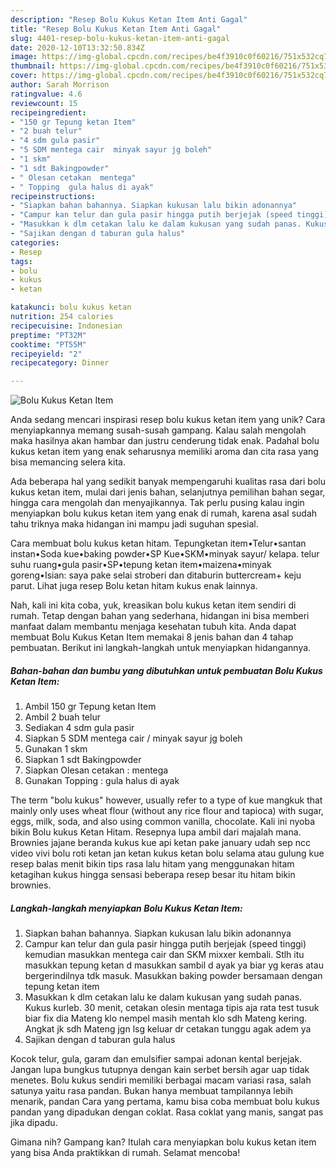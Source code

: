 ```yaml
---
description: "Resep Bolu Kukus Ketan Item Anti Gagal"
title: "Resep Bolu Kukus Ketan Item Anti Gagal"
slug: 4401-resep-bolu-kukus-ketan-item-anti-gagal
date: 2020-12-10T13:32:50.834Z
image: https://img-global.cpcdn.com/recipes/be4f3910c0f60216/751x532cq70/bolu-kukus-ketan-item-foto-resep-utama.jpg
thumbnail: https://img-global.cpcdn.com/recipes/be4f3910c0f60216/751x532cq70/bolu-kukus-ketan-item-foto-resep-utama.jpg
cover: https://img-global.cpcdn.com/recipes/be4f3910c0f60216/751x532cq70/bolu-kukus-ketan-item-foto-resep-utama.jpg
author: Sarah Morrison
ratingvalue: 4.6
reviewcount: 15
recipeingredient:
- "150 gr Tepung ketan Item"
- "2 buah telur"
- "4 sdm gula pasir"
- "5 SDM mentega cair  minyak sayur jg boleh"
- "1 skm"
- "1 sdt Bakingpowder"
- " Olesan cetakan  mentega"
- " Topping  gula halus di ayak"
recipeinstructions:
- "Siapkan bahan bahannya. Siapkan kukusan lalu bikin adonannya"
- "Campur kan telur dan gula pasir hingga putih berjejak (speed tinggi) kemudian masukkan mentega cair dan SKM mixxer kembali. Stlh itu masukkan tepung ketan d masukkan sambil d ayak ya biar yg keras atau bergerindilnya tdk masuk. Masukkan baking powder bersamaan dengan tepung ketan item"
- "Masukkan k dlm cetakan lalu ke dalam kukusan yang sudah panas. Kukus kurleb. 30 menit, cetakan olesin mentaga tipis aja rata test tusuk biar fix dia Mateng klo nempel masih mentah klo sdh Mateng kering. Angkat jk sdh Mateng jgn lsg keluar dr cetakan tunggu agak adem ya"
- "Sajikan dengan d taburan gula halus"
categories:
- Resep
tags:
- bolu
- kukus
- ketan

katakunci: bolu kukus ketan 
nutrition: 254 calories
recipecuisine: Indonesian
preptime: "PT32M"
cooktime: "PT55M"
recipeyield: "2"
recipecategory: Dinner

---
```



![Bolu Kukus Ketan Item](https://img-global.cpcdn.com/recipes/be4f3910c0f60216/751x532cq70/bolu-kukus-ketan-item-foto-resep-utama.jpg)

Anda sedang mencari inspirasi resep bolu kukus ketan item yang unik? Cara menyiapkannya memang susah-susah gampang. Kalau salah mengolah maka hasilnya akan hambar dan justru cenderung tidak enak. Padahal bolu kukus ketan item yang enak seharusnya memiliki aroma dan cita rasa yang bisa memancing selera kita.

Ada beberapa hal yang sedikit banyak mempengaruhi kualitas rasa dari bolu kukus ketan item, mulai dari jenis bahan, selanjutnya pemilihan bahan segar, hingga cara mengolah dan menyajikannya. Tak perlu pusing kalau ingin menyiapkan bolu kukus ketan item yang enak di rumah, karena asal sudah tahu triknya maka hidangan ini mampu jadi suguhan spesial.

Cara membuat bolu kukus ketan hitam. Tepungketan item•Telur•santan instan•Soda kue•baking powder•SP Kue•SKM•minyak sayur/ kelapa. telur suhu ruang•gula pasir•SP•tepung ketan item•maizena•minyak goreng•Isian: saya pake selai stroberi dan ditaburin buttercream+ keju parut. Lihat juga resep Bolu ketan hitam kukus enak lainnya.


Nah, kali ini kita coba, yuk, kreasikan bolu kukus ketan item sendiri di rumah. Tetap dengan bahan yang sederhana, hidangan ini bisa memberi manfaat dalam membantu menjaga kesehatan tubuh kita. Anda dapat membuat Bolu Kukus Ketan Item memakai 8 jenis bahan dan 4 tahap pembuatan. Berikut ini langkah-langkah untuk menyiapkan hidangannya.

<!--inarticleads1-->

##### Bahan-bahan dan bumbu yang dibutuhkan untuk pembuatan Bolu Kukus Ketan Item:

1. Ambil 150 gr Tepung ketan Item
1. Ambil 2 buah telur
1. Sediakan 4 sdm gula pasir
1. Siapkan 5 SDM mentega cair / minyak sayur jg boleh
1. Gunakan 1 skm
1. Siapkan 1 sdt Bakingpowder
1. Siapkan  Olesan cetakan : mentega
1. Gunakan  Topping : gula halus di ayak


The term &#34;bolu kukus&#34; however, usually refer to a type of kue mangkuk that mainly only uses wheat flour (without any rice flour and tapioca) with sugar, eggs, milk, soda, and also using common vanilla, chocolate. Kali ini nyoba bikin Bolu kukus Ketan Hitam. Resepnya lupa ambil dari majalah mana. Brownies jajane beranda kukus kue api ketan pake january udah sep ncc video vivi bolu roti ketan jan ketan kukus ketan bolu selama atau gulung kue resep balas menit bikin tips rasa lalu hitam yang menggunakan hitam ketagihan kukus hingga sensasi beberapa resep besar itu hitam bikin brownies. 

<!--inarticleads2-->

##### Langkah-langkah menyiapkan Bolu Kukus Ketan Item:

1. Siapkan bahan bahannya. Siapkan kukusan lalu bikin adonannya
1. Campur kan telur dan gula pasir hingga putih berjejak (speed tinggi) kemudian masukkan mentega cair dan SKM mixxer kembali. Stlh itu masukkan tepung ketan d masukkan sambil d ayak ya biar yg keras atau bergerindilnya tdk masuk. Masukkan baking powder bersamaan dengan tepung ketan item
1. Masukkan k dlm cetakan lalu ke dalam kukusan yang sudah panas. Kukus kurleb. 30 menit, cetakan olesin mentaga tipis aja rata test tusuk biar fix dia Mateng klo nempel masih mentah klo sdh Mateng kering. Angkat jk sdh Mateng jgn lsg keluar dr cetakan tunggu agak adem ya
1. Sajikan dengan d taburan gula halus


Kocok telur, gula, garam dan emulsifier sampai adonan kental berjejak. Jangan lupa bungkus tutupnya dengan kain serbet bersih agar uap tidak menetes. Bolu kukus sendiri memiliki berbagai macam variasi rasa, salah satunya yaitu rasa pandan. Bukan hanya membuat tampilannya lebih menarik, pandan Cara yang pertama, kamu bisa coba membuat bolu kukus pandan yang dipadukan dengan coklat. Rasa coklat yang manis, sangat pas jika dipadu. 

Gimana nih? Gampang kan? Itulah cara menyiapkan bolu kukus ketan item yang bisa Anda praktikkan di rumah. Selamat mencoba!

